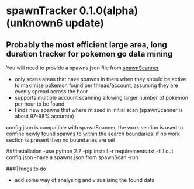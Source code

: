 # spawnTracker 0.1.0(alpha)(unknown6 update)
## Probably the most efficient large area, long duration tracker for pokemon go data mining

You will need to provide a spawns.json file from [spawnScanner](https://github.com/TBTerra/spawnScan)

- only scans areas that have spawns in them when they should be active to maximise pokemon found per thread/account, assuming they are evenly spread across the hour
- supports multiple account scanning allowing larger number of pokemon per hour to be found
- Finds new spawns that where missed in initial scan (spawnScanner is about 97-98% accurate)

config.json is compatible with spawnScanner, the work section is used to confine newly found spawns to within the search boundaries. if no work section is present then no boundaries are set

###installation
-use python 2.7
-pip install -r requirements.txt
-fill out config.json
-have a spawns.json from spawnScan
-run

###Things to do
- add some way of analysing and visualising the found data